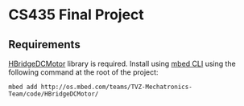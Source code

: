 # CS435 Final Project

## Requirements

[HBridgeDCMotor](https://os.mbed.com/teams/TVZ-Mechatronics-Team/code/HBridgeDCMotor/docs/tip/) library is required. Install using [mbed CLI](https://os.mbed.com/docs/mbed-os/v6.16/quick-start/build-with-mbed-cli.html) using the following command at the root of the project:

`mbed add http://os.mbed.com/teams/TVZ-Mechatronics-Team/code/HBridgeDCMotor/`


